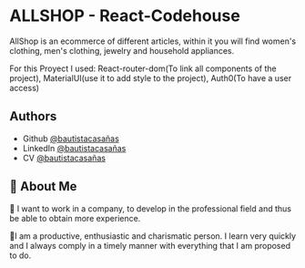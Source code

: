 
# ALLSHOP - React-Codehouse


AllShop is an ecommerce of different articles, within it you will find women's clothing, men's clothing, jewelry and household appliances.


For this Proyect I used: React-router-dom(To link all components of the project), MaterialUI(use it to add style to the project), Auth0(To have a user access)
## Authors

- Github [@bautistacasañas](https://www.github.com/bautistacasanas)
- LinkedIn [@bautistacasañas](https://www.linkedin.com/in/juan-bautista-casa%C3%B1as-05ab93207/)
- CV [@bautistacasañas](https://www.linkedin.com/in/juan-bautista-casa%C3%B1as-05ab93207/recent-activity/shares/)




## 🚀 About Me

🎯 I want to work in a company, to develop in the professional field and thus be able to obtain more experience.

👤I am a productive, enthusiastic and charismatic person. I learn very quickly and I always comply in a timely manner with everything that I am proposed to do.
